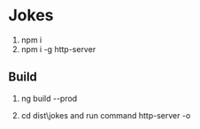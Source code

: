 # Jokes
1. npm i
2. npm i -g http-server

## Build
1. ng build --prod 

2. cd dist\jokes and run command http-server -o 


